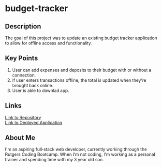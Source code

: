 # budget-tracker

## Description
The goal of this project was to update an existing budget tracker application to allow for offline access and functionality.

## Key Points
1. User can add expenses and deposits to their budget with or without a connection.
2. If user enters transactions offline, the total is updated when they're brought back online.
3. User is able to downlad app.

## Links
[Link to Repository](https://github.com/JohnLanni619/budget-tracker) <br/>
[Link to Deployed Application](https://powerful-cove-91999.herokuapp.com/)

## About Me
I'm an aspiring full-stack web developer, currently working through the Rutgers Coding Bootcamp. When I'm not coding, I'm working as a personal trainer and spending time with my 3 year old son.
